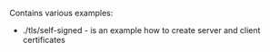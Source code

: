Contains various examples:
- ./tls/self-signed - is an example how to create server and client certificates
